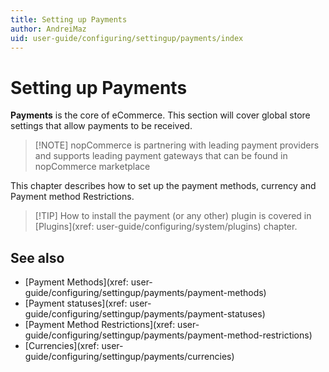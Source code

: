 ```yaml
---
title: Setting up Payments
author: AndreiMaz
uid: user-guide/configuring/settingup/payments/index
---
```


# Setting up Payments

**Payments** is the core of eCommerce. This section will cover global store settings that allow payments to be received.

> [!NOTE] nopCommerce is partnering with leading payment providers and supports leading payment gateways that can be found in nopCommerce marketplace

This chapter describes how to set up the payment methods, currency and Payment method Restrictions.

> [!TIP] How to install the payment (or any other) plugin is covered in [Plugins](xref: user-guide/configuring/system/plugins) chapter.

## See also

- [Payment Methods](xref: user-guide/configuring/settingup/payments/payment-methods)
- [Payment statuses](xref: user-guide/configuring/settingup/payments/payment-statuses)
- [Payment Method Restrictions](xref: user-guide/configuring/settingup/payments/payment-method-restrictions)
- [Currencies](xref: user-guide/configuring/settingup/payments/currencies)